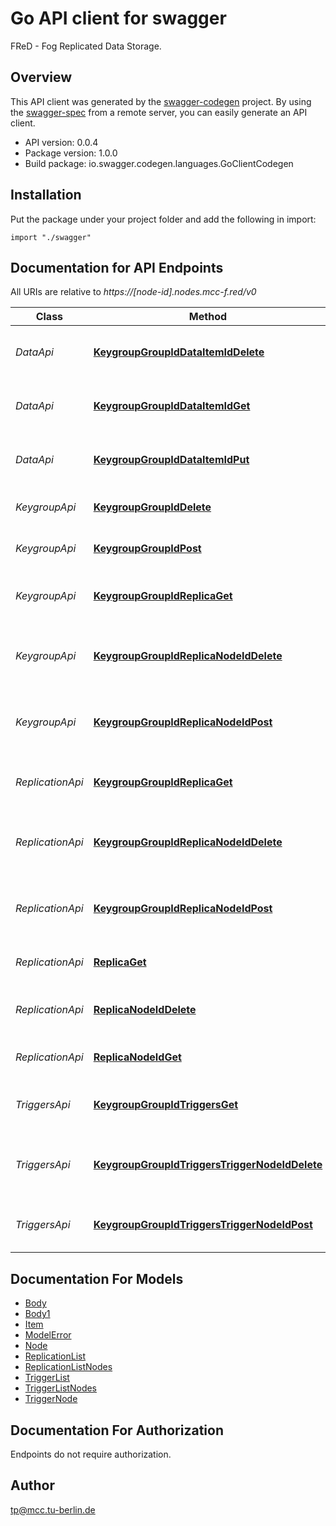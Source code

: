 # Go API client for swagger

FReD - Fog Replicated Data Storage.

## Overview
This API client was generated by the [swagger-codegen](https://github.com/swagger-api/swagger-codegen) project.  By using the [swagger-spec](https://github.com/swagger-api/swagger-spec) from a remote server, you can easily generate an API client.

- API version: 0.0.4
- Package version: 1.0.0
- Build package: io.swagger.codegen.languages.GoClientCodegen

## Installation
Put the package under your project folder and add the following in import:
```golang
import "./swagger"
```

## Documentation for API Endpoints

All URIs are relative to *https://[node-id].nodes.mcc-f.red/v0*

Class | Method | HTTP request | Description
------------ | ------------- | ------------- | -------------
*DataApi* | [**KeygroupGroupIdDataItemIdDelete**](docs/DataApi.md#keygroupgroupiddataitemiddelete) | **Delete** /keygroup/{group_id}/data/{item_id} | Deletes an item value from a Keygroup
*DataApi* | [**KeygroupGroupIdDataItemIdGet**](docs/DataApi.md#keygroupgroupiddataitemidget) | **Get** /keygroup/{group_id}/data/{item_id} | Gets an item value from a Keygroup
*DataApi* | [**KeygroupGroupIdDataItemIdPut**](docs/DataApi.md#keygroupgroupiddataitemidput) | **Put** /keygroup/{group_id}/data/{item_id} | Sets an item value in a Keygroup
*KeygroupApi* | [**KeygroupGroupIdDelete**](docs/KeygroupApi.md#keygroupgroupiddelete) | **Delete** /keygroup/{group_id} | Delete an existing Keygroup
*KeygroupApi* | [**KeygroupGroupIdPost**](docs/KeygroupApi.md#keygroupgroupidpost) | **Post** /keygroup/{group_id} | Create a new Keygroup
*KeygroupApi* | [**KeygroupGroupIdReplicaGet**](docs/KeygroupApi.md#keygroupgroupidreplicaget) | **Get** /keygroup/{group_id}/replica | Gets all Replica Nodes for a Keygroup
*KeygroupApi* | [**KeygroupGroupIdReplicaNodeIdDelete**](docs/KeygroupApi.md#keygroupgroupidreplicanodeiddelete) | **Delete** /keygroup/{group_id}/replica/{node_id} | Remove an existing replica node for a Keygroup
*KeygroupApi* | [**KeygroupGroupIdReplicaNodeIdPost**](docs/KeygroupApi.md#keygroupgroupidreplicanodeidpost) | **Post** /keygroup/{group_id}/replica/{node_id} | Create a new Replica node for a Keygroup
*ReplicationApi* | [**KeygroupGroupIdReplicaGet**](docs/ReplicationApi.md#keygroupgroupidreplicaget) | **Get** /keygroup/{group_id}/replica | Gets all Replica Nodes for a Keygroup
*ReplicationApi* | [**KeygroupGroupIdReplicaNodeIdDelete**](docs/ReplicationApi.md#keygroupgroupidreplicanodeiddelete) | **Delete** /keygroup/{group_id}/replica/{node_id} | Remove an existing replica node for a Keygroup
*ReplicationApi* | [**KeygroupGroupIdReplicaNodeIdPost**](docs/ReplicationApi.md#keygroupgroupidreplicanodeidpost) | **Post** /keygroup/{group_id}/replica/{node_id} | Create a new Replica node for a Keygroup
*ReplicationApi* | [**ReplicaGet**](docs/ReplicationApi.md#replicaget) | **Get** /replica | Gets all Replica Nodes
*ReplicationApi* | [**ReplicaNodeIdDelete**](docs/ReplicationApi.md#replicanodeiddelete) | **Delete** /replica/{node_id} | Remove an existing replica node
*ReplicationApi* | [**ReplicaNodeIdGet**](docs/ReplicationApi.md#replicanodeidget) | **Get** /replica/{node_id} | Gets a Replica Node
*TriggersApi* | [**KeygroupGroupIdTriggersGet**](docs/TriggersApi.md#keygroupgroupidtriggersget) | **Get** /keygroup/{group_id}/triggers | Gets all Trigger Nodes for a Keygroup
*TriggersApi* | [**KeygroupGroupIdTriggersTriggerNodeIdDelete**](docs/TriggersApi.md#keygroupgroupidtriggerstriggernodeiddelete) | **Delete** /keygroup/{group_id}/triggers/{trigger_node_id} | Remove an existing trigger node for a Keygroup
*TriggersApi* | [**KeygroupGroupIdTriggersTriggerNodeIdPost**](docs/TriggersApi.md#keygroupgroupidtriggerstriggernodeidpost) | **Post** /keygroup/{group_id}/triggers/{trigger_node_id} | Create a new Trigger node for a Keygroup


## Documentation For Models

 - [Body](docs/Body.md)
 - [Body1](docs/Body1.md)
 - [Item](docs/Item.md)
 - [ModelError](docs/ModelError.md)
 - [Node](docs/Node.md)
 - [ReplicationList](docs/ReplicationList.md)
 - [ReplicationListNodes](docs/ReplicationListNodes.md)
 - [TriggerList](docs/TriggerList.md)
 - [TriggerListNodes](docs/TriggerListNodes.md)
 - [TriggerNode](docs/TriggerNode.md)


## Documentation For Authorization
 Endpoints do not require authorization.


## Author

tp@mcc.tu-berlin.de

